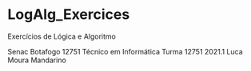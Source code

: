 # LogAlg_Exercices
 Exercícios de Lógica e Algoritmo

Senac Botafogo
12751 Técnico em Informática
Turma 12751 2021.1
Luca Moura Mandarino